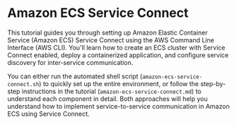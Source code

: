 # Amazon ECS Service Connect

This tutorial guides you through setting up Amazon Elastic Container Service (Amazon ECS) Service Connect using the AWS Command Line Interface (AWS CLI). You'll learn how to create an ECS cluster with Service Connect enabled, deploy a containerized application, and configure service discovery for inter-service communication.

You can either run the automated shell script (`amazon-ecs-service-connect.sh`) to quickly set up the entire environment, or follow the step-by-step instructions in the tutorial (`amazon-ecs-service-connect.md`) to understand each component in detail. Both approaches will help you understand how to implement service-to-service communication in Amazon ECS using Service Connect.
